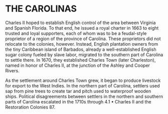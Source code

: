 # THE CAROLINAS

Charles II hoped to establish English control of the area between Virginia and Spanish Florida. To that end, he issued a royal charter in 1663 to eight trusted and loyal supporters, each of whom was to be a feudal-style proprietor of a region of the province of Carolina. These proprietors did not relocate to the colonies, however. Instead, English plantation owners from the tiny Caribbean island of Barbados, already a well-established English sugar colony fueled by slave labor, migrated to the southern part of Carolina to settle there. In 1670, they established Charles Town (later Charleston), named in honor of Charles II, at the junction of the Ashley and Cooper Rivers.

As the settlement around Charles Town grew, it began to produce livestock for export to the West Indies. In the northern part of Carolina, settlers used sap from pine trees to create tar and pitch used to waterproof wooden ships. Political disagreements between settlers in the northern and southern parts of Carolina escalated in the 1710s through 4.1 • Charles II and the Restoration Colonies 87.